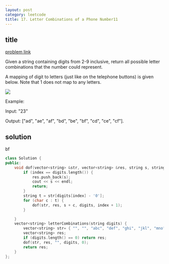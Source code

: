 ```yaml
---
layout: post
category: leetcode
title: 17. Letter Combinations of a Phone Number11
---
```


## title
[problem link](https://leetcode.com/problems/letter-combinations-of-a-phone-number/description/)

Given a string containing digits from 2-9 inclusive, return all possible letter combinations that the number could represent.

A mapping of digit to letters (just like on the telephone buttons) is given below. Note that 1 does not map to any letters.

![](http://upload.wikimedia.org/wikipedia/commons/thumb/7/73/Telephone-keypad2.svg/200px-Telephone-keypad2.svg.png)

Example:

Input: "23"

Output: ["ad", "ae", "af", "bd", "be", "bf", "cd", "ce", "cf"].

## solution

bf

```c++
class Solution {
public:
	void dof(vector<string> &str, vector<string> &res, string s, string digits,int index) {
		if (index == digits.length()) {
			res.push_back(s);
			cout << s << endl;
			return;
		}
		string t = str[digits[index] - '0'];
		for (char c : t) {
			dof(str, res, s + c, digits, index + 1);
		}

	}
	vector<string> letterCombinations(string digits) {
		vector<string> str= { "", "", "abc", "def", "ghi", "jkl", "mno", "pqrs", "tuv", "wxyz" };
		vector<string> res;
		if (digits.length() == 0) return res;
		dof(str, res, "", digits, 0);
		return res;
	}
};

```